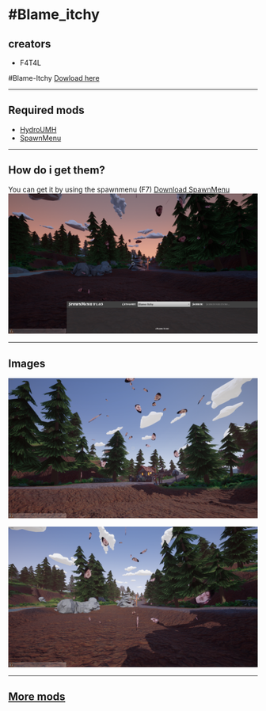 # #Blame_itchy

## creators

- F4T4L

 #Blame-Itchy [Dowload here](https://github.com/Gamerkuipers/Hydroneer-Modding/raw/main/BlameItchy/500-Blame-Itchy_P.pak)

-------

## Required mods

- [HydroUMH](https://github.com/RHlNO/HydroneerModding/raw/main/Release%20Mods/501-HydroUMH_P.pak)
- [SpawnMenu](https://github.com/RHlNO/HydroneerModding/raw/main/Release%20Mods/500-SpawnMenu_P.pak)

-------

## How do i get them?

You can get it by using the spawnmenu (F7) [Download SpawnMenu](https://github.com/RHlNO/HydroneerModding/raw/main/Release%20Mods/500-SpawnMenu_P.pak)
![SpawnMenu](./img/SpawnMenu.png)

-------

## Images

![BlameItchy](./img/Blame_Itchy.png)

![BlameItchy](./img/Blame_Itchy1.png)

-------

## [More mods](../../../)
